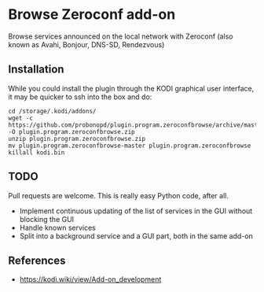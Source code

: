 # Browse Zeroconf add-on

Browse services announced on the local network with Zeroconf (also known as Avahi, Bonjour, DNS-SD, Rendezvous)

## Installation

While you could install the plugin through the KODI graphical user interface, it may be quicker to ssh into the box and do:

```
cd /storage/.kodi/addons/
wget -c https://github.com/probonopd/plugin.program.zeroconfbrowse/archive/master.zip -O plugin.program.zeroconfbrowse.zip
unzip plugin.program.zeroconfbrowse.zip
mv plugin.program.zeroconfbrowse-master plugin.program.zeroconfbrowse
killall kodi.bin
```

## TODO

Pull requests are welcome. This is really easy Python code, after all.

* Implement continuous updating of the list of services in the GUI without blocking the GUI
* Handle known services
* Split into a background service and a GUI part, both in the same add-on

## References

* https://kodi.wiki/view/Add-on_development
